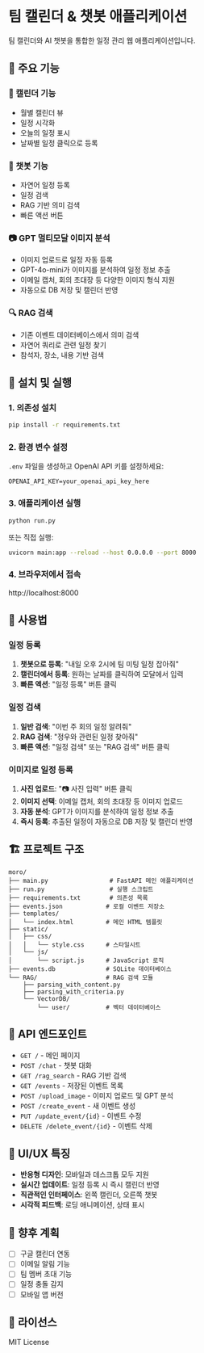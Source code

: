 # 팀 캘린더 & 챗봇 애플리케이션

팀 캘린더와 AI 챗봇을 통합한 일정 관리 웹 애플리케이션입니다.

## 🌟 주요 기능

### 📅 캘린더 기능
- 월별 캘린더 뷰
- 일정 시각화
- 오늘의 일정 표시
- 날짜별 일정 클릭으로 등록

### 🤖 챗봇 기능
- 자연어 일정 등록
- 일정 검색
- RAG 기반 의미 검색
- 빠른 액션 버튼

### 📷 GPT 멀티모달 이미지 분석
- 이미지 업로드로 일정 자동 등록
- GPT-4o-mini가 이미지를 분석하여 일정 정보 추출
- 이메일 캡처, 회의 초대장 등 다양한 이미지 형식 지원
- 자동으로 DB 저장 및 캘린더 반영

### 🔍 RAG 검색
- 기존 이벤트 데이터베이스에서 의미 검색
- 자연어 쿼리로 관련 일정 찾기
- 참석자, 장소, 내용 기반 검색

## 🚀 설치 및 실행

### 1. 의존성 설치
```bash
pip install -r requirements.txt
```

### 2. 환경 변수 설정
`.env` 파일을 생성하고 OpenAI API 키를 설정하세요:
```
OPENAI_API_KEY=your_openai_api_key_here
```

### 3. 애플리케이션 실행
```bash
python run.py
```

또는 직접 실행:
```bash
uvicorn main:app --reload --host 0.0.0.0 --port 8000
```

### 4. 브라우저에서 접속
http://localhost:8000

## 📱 사용법

### 일정 등록
1. **챗봇으로 등록**: "내일 오후 2시에 팀 미팅 일정 잡아줘"
2. **캘린더에서 등록**: 원하는 날짜를 클릭하여 모달에서 입력
3. **빠른 액션**: "일정 등록" 버튼 클릭

### 일정 검색
1. **일반 검색**: "이번 주 회의 일정 알려줘"
2. **RAG 검색**: "정우와 관련된 일정 찾아줘"
3. **빠른 액션**: "일정 검색" 또는 "RAG 검색" 버튼 클릭

### 이미지로 일정 등록
1. **사진 업로드**: "📷 사진 입력" 버튼 클릭
2. **이미지 선택**: 이메일 캡처, 회의 초대장 등 이미지 업로드
3. **자동 분석**: GPT가 이미지를 분석하여 일정 정보 추출
4. **즉시 등록**: 추출된 일정이 자동으로 DB 저장 및 캘린더 반영

## 🏗️ 프로젝트 구조

```
moro/
├── main.py                 # FastAPI 메인 애플리케이션
├── run.py                  # 실행 스크립트
├── requirements.txt        # 의존성 목록
├── events.json            # 로컬 이벤트 저장소
├── templates/
│   └── index.html         # 메인 HTML 템플릿
├── static/
│   ├── css/
│   │   └── style.css      # 스타일시트
│   └── js/
│       └── script.js      # JavaScript 로직
├── events.db              # SQLite 데이터베이스
└── RAG/                   # RAG 검색 모듈
    ├── parsing_with_content.py
    ├── parsing_with_criteria.py
    └── VectorDB/
        └── user/          # 벡터 데이터베이스
```

## 🔧 API 엔드포인트

- `GET /` - 메인 페이지
- `POST /chat` - 챗봇 대화
- `GET /rag_search` - RAG 기반 검색
- `GET /events` - 저장된 이벤트 목록
- `POST /upload_image` - 이미지 업로드 및 GPT 분석
- `POST /create_event` - 새 이벤트 생성
- `PUT /update_event/{id}` - 이벤트 수정
- `DELETE /delete_event/{id}` - 이벤트 삭제

## 🎨 UI/UX 특징

- **반응형 디자인**: 모바일과 데스크톱 모두 지원
- **실시간 업데이트**: 일정 등록 시 즉시 캘린더 반영
- **직관적인 인터페이스**: 왼쪽 캘린더, 오른쪽 챗봇
- **시각적 피드백**: 로딩 애니메이션, 상태 표시

## 🔮 향후 계획

- [ ] 구글 캘린더 연동
- [ ] 이메일 알림 기능
- [ ] 팀 멤버 초대 기능
- [ ] 일정 충돌 감지
- [ ] 모바일 앱 버전

## 📝 라이선스

MIT License
